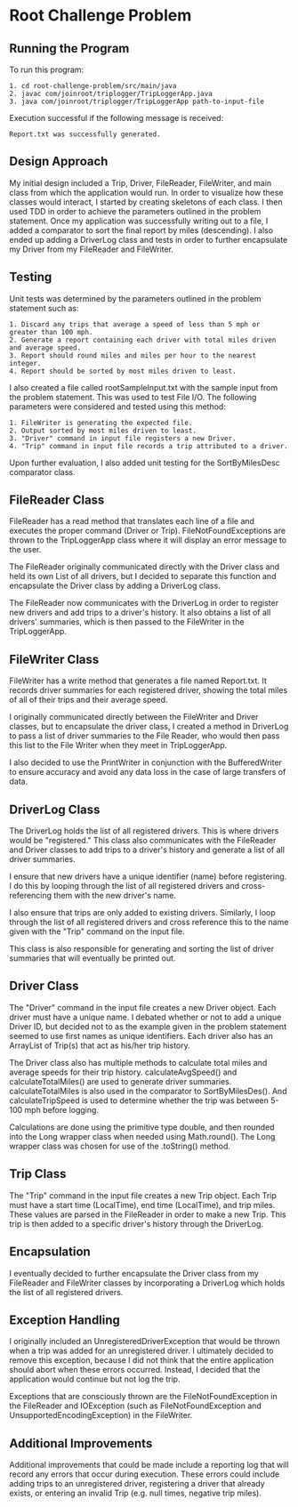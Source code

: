 # Root Challenge Problem

## Running the Program
To run this program:

	1. cd root-challenge-problem/src/main/java
	2. javac com/joinroot/triplogger/TripLoggerApp.java
	3. java com/joinroot/triplogger/TripLoggerApp path-to-input-file

Execution successful if the following message is received:

	Report.txt was successfully generated.
	

## Design Approach

My initial design included a Trip, Driver, FileReader, FileWriter, and main class from which the application would run. In order to visualize how these classes would interact, I started by creating skeletons of each class. I then used TDD in order to achieve the parameters outlined in the problem statement. Once my application was successfully writing out to a file, I added a comparator to sort the final report by miles (descending). I also ended up adding a DriverLog class and tests in order to further encapsulate my Driver from my FileReader and FileWriter.

## Testing
Unit tests was determined by the parameters outlined in the problem statement such as:

	1. Discard any trips that average a speed of less than 5 mph or greater than 100 mph.
	2. Generate a report containing each driver with total miles driven and average speed. 
	3. Report should round miles and miles per hour to the nearest integer.
	4. Report should be sorted by most miles driven to least.

I also created a file called rootSampleInput.txt with the sample input from the problem statement. This was used to test File I/O. The following parameters were considered and tested using this method:

	1. FileWriter is generating the expected file.
	2. Output sorted by most miles driven to least.
	3. "Driver" command in input file registers a new Driver.
	4. "Trip" command in input file records a trip attributed to a driver.

Upon further evaluation, I also added unit testing for the SortByMilesDesc comparator class.

## FileReader Class
FileReader has a read method that translates each line of a file and executes the proper command (Driver or Trip). FileNotFoundExceptions are thrown to the TripLoggerApp class where it will display an error message to the user.

The FileReader originally communicated directly with the Driver class and held its own List of all drivers, but I decided to separate this function and encapsulate the Driver class by adding a DriverLog class.

The FileReader now communicates with the DriverLog in order to register new drivers and add trips to a driver's history. It also obtains a list of all drivers' summaries, which is then passed to the FileWriter in the TripLoggerApp.

## FileWriter Class
FileWriter has a write method that generates a file named Report.txt. It records driver summaries for each registered driver, showing the total miles of all of their trips and their average speed.

I originally communicated directly between the FileWriter and Driver classes, but to encapsulate the driver class, I created a method in DriverLog to pass a list of driver summaries to the File Reader, who would then pass this list to the File Writer when they meet in TripLoggerApp.

I also decided to use the PrintWriter in conjunction with the BufferedWriter to ensure accuracy and avoid any data loss in the case of large transfers of data.

## DriverLog Class
The DriverLog holds the list of all registered drivers. This is where drivers would be "registered." This class also communicates with the FileReader and Driver classes to add trips to a driver's history and generate a list of all driver summaries.

I ensure that new drivers have a unique identifier (name) before registering. I do this by looping through the list of all registered drivers and cross-referencing them with the new driver's name.

I also ensure that trips are only added to existing drivers. Similarly, I loop through the list of all registered drivers and cross reference this to the name given with the "Trip" command on the input file.

This class is also responsible for generating and sorting the list of driver summaries that will eventually be printed out.

## Driver Class
The "Driver" command in the input file creates a new Driver object. Each driver must have a unique name. I debated whether or not to add a unique Driver ID, but decided not to as the example given in the problem statement seemed to use first names as unique identifiers. Each driver also has an ArrayList of Trip(s) that act as his/her trip history.

The Driver class also has multiple methods to calculate total miles and average speeds for their trip history. calculateAvgSpeed() and calculateTotalMiles() are used to generate driver summaries. calculateTotalMiles is also used in the comparator to SortByMilesDes(). And calculateTripSpeed is used to determine whether the trip was between 5-100 mph before logging.

Calculations are done using the primitive type double, and then rounded into the Long wrapper class when needed using Math.round(). The Long wrapper class was chosen for use of the .toString() method.

## Trip Class
The "Trip" command in the input file creates a new Trip object. Each Trip must have a start time (LocalTime), end time (LocalTime), and trip miles. These values are parsed in the FileReader in order to make a new Trip. This trip is then added to a specific driver's history through the DriverLog.

## Encapsulation
I eventually decided to further encapsulate the Driver class from my FileReader and FileWriter classes by incorporating a DriverLog which holds the list of all registered drivers.

## Exception Handling
I originally included an UnregisteredDriverException that would be thrown when a trip was added for an unregistered driver. I ultimately decided to remove this exception, because I did not think that the entire application should abort when these errors occurred. Instead, I decided that the application would continue but not log the trip.

Exceptions that are consciously thrown are the FileNotFoundException in the FileReader and IOException (such as FileNotFoundException and UnsupportedEncodingException) in the FileWriter.

## Additional Improvements
Additional improvements that could be made include a reporting log that will record any errors that occur during execution. These errors could include adding trips to an unregistered driver, registering a driver that already exists, or entering an invalid Trip (e.g. null times, negative trip miles).

